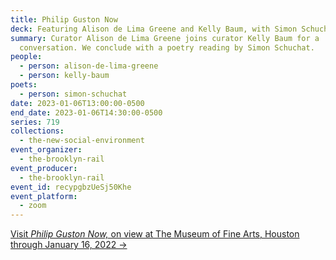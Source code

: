 ```yaml
---
title: Philip Guston Now
deck: Featuring Alison de Lima Greene and Kelly Baum, with Simon Schuchat
summary: Curator Alison de Lima Greene joins curator Kelly Baum for a
  conversation. We conclude with a poetry reading by Simon Schuchat.
people:
  - person: alison-de-lima-greene
  - person: kelly-baum
poets:
  - person: simon-schuchat
date: 2023-01-06T13:00:00-0500
end_date: 2023-01-06T14:30:00-0500
series: 719
collections:
  - the-new-social-environment
event_organizer:
  - the-brooklyn-rail
event_producer:
  - the-brooklyn-rail
event_id: recypgbzUeSj50Khe
event_platform:
  - zoom
---
```

[V﻿isit *Philip Guston Now,* on view at The Museum of Fine Arts, Houston through January 16, 2022 →](https://www.mfah.org/exhibitions/philip-guston-now)